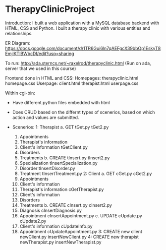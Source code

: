 # TherapyClinicProject

Introduction: I built a web application with a MySQL database backend with HTML, CSS and Python. I built a therapy clinic with various entities and relationships.

ER Diagram: https://docs.google.com/document/d/1TR6Gui6ln7qAEFgcX39bbOp1EskyT8EmjlKTlBWbcDI/edit?usp=sharing

To run: http://ada.sterncs.net/~raxelrod/therapyclinic.html (Run on ada, server that we used in this course)

Frontend done in HTML and CSS: 
  Homepages: therapyclinic.html homepage.css
  Userpage: client.html therapist.html userpage.css
  
Within cgi-bin:
 - Have different python files embedded with html 
 - Does CRUD based on the differnt types of scenerios, based on which action and values are submitted.
 
 - Scenerios:
 1: Therapist
  a. GET tGet.py tGet2.py
    1. Appointments
    2. Therapist's information
    3. Client's information tGetClient.py
    4. Disorders
    5. Treatments
  b. CREATE tInsert.py tInsert2.py
    1. Specialization tInsertSpecialization.py
    2. Disorder tInsertDisorder.py
    3. Treatment tInsertTreatment.py
 2: Client
  a. GET cGet.py cGet2.py
    1. Appointments
    2. Client's information
    3. Therapist's information cGetTherapist.py
    3. Client's information
    4. Disorders
    5. Treatments
  b. CREATE cInsert.py cInsert2.py
    1. Diagnosis cInsertDiagnosis.py
    2. Appointment cInsertAppointment.py
  c. UPDATE cUpdate.py cUpdate2.py
    1. Client's information cUpdateInfo.py
    2. Appointment cUpdateAppointment.py
 3: CREATE new client newClient.py insertNewClient.py
 4: CREATE new therapist newTherapist.py insertNewTherapist.py
